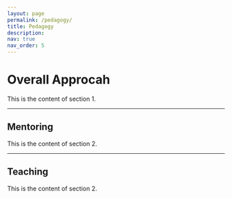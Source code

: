 ```yaml
---
layout: page
permalink: /pedagogy/
title: Pedagogy
description: 
nav: true
nav_order: 5
---
```


<h1>Overall Approcah</h1>
<p>This is the content of section 1.</p>
<hr />
<h2>Mentoring</h2>
<p>This is the content of section 2.</p>
<hr />
<h2>Teaching</h2>
<p>This is the content of section 2.</p>
